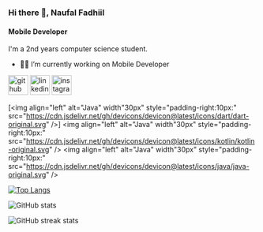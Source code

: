 ### Hi there 👋, Naufal Fadhiil
#### Mobile Developer
I'm a 2nd years computer science student.

- :man_technologist: I’m currently working on Mobile Developer 

[<img src='https://cdn.jsdelivr.net/npm/simple-icons@3.0.1/icons/github.svg' alt='github' height='40'>](https://github.com/naufalfadhiil)  [<img src='https://cdn.jsdelivr.net/npm/simple-icons@3.0.1/icons/linkedin.svg' alt='linkedin' height='40'>](https://www.linkedin.com/in/naufalfadhiil/)  [<img src='https://cdn.jsdelivr.net/npm/simple-icons@3.0.1/icons/instagram.svg' alt='instagram' height='40'>](https://www.instagram.com/nopnau/)  

[<img align="left" alt="Java" width"30px" style="padding-right:10px:" src="https://cdn.jsdelivr.net/gh/devicons/devicon@latest/icons/dart/dart-original.svg" />]
<img align="left" alt="Java" width"30px" style="padding-right:10px:" src="https://cdn.jsdelivr.net/gh/devicons/devicon@latest/icons/kotlin/kotlin-original.svg" />
<img align="left" alt="Java" width"30px" style="padding-right:10px:" src="https://cdn.jsdelivr.net/gh/devicons/devicon@latest/icons/java/java-original.svg" />

[![Top Langs](https://github-readme-stats.vercel.app/api/top-langs/?username=naufalfadhiil)](https://github.com/anuraghazra/github-readme-stats)

![GitHub stats](https://github-readme-stats.vercel.app/api?username=naufalfadhiil&show_icons=true)  

![GitHub streak stats](https://streak-stats.demolab.com/?user=naufalfadhiil)  

